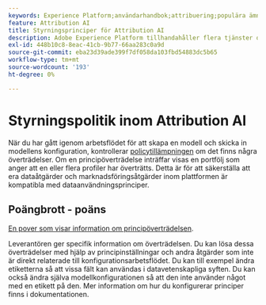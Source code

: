 ```yaml
---
keywords: Experience Platform;användarhandbok;attribuering;populära ämnen;åtkomstkontroller;skapa en modell;
feature: Attribution AI
title: Styrningsprinciper för Attribution AI
description: Adobe Experience Platform tillhandahåller flera tjänster och verktyg som gör att du kan kontrollera dina insamlade upplevelsedata på ett säkert sätt.
exl-id: 448b10c8-8eac-41cb-9b77-66aa283c0a9d
source-git-commit: eba23d39ade399f7df058da103fbd54883dc5b65
workflow-type: tm+mt
source-wordcount: '193'
ht-degree: 0%

---
```


# Styrningspolitik inom Attribution AI

När du har gått igenom arbetsflödet för att skapa en modell och skicka in modellens konfiguration, kontrollerar [policytillämpningen](../../../data-governance/enforcement/auto-enforcement.md) om det finns några överträdelser. Om en principöverträdelse inträffar visas en portfölj som anger att en eller flera profiler har överträtts. Detta är för att säkerställa att era dataåtgärder och marknadsföringsåtgärder inom plattformen är kompatibla med dataanvändningsprinciper.

## Poängbrott - poäns

[En pover som visar information om principöverträdelsen](../../attribution-ai/images/data-governance/policy-violation-popover-aai.png).

Leverantören ger specifik information om överträdelsen. Du kan lösa dessa överträdelser med hjälp av principinställningar och andra åtgärder som inte är direkt relaterade till konfigurationsarbetsflödet. Du kan till exempel ändra etiketterna så att vissa fält kan användas i datavetenskapliga syften. Du kan också ändra själva modellkonfigurationen så att den inte använder något med en etikett på den. Mer information om hur du konfigurerar principer finns i dokumentationen.

